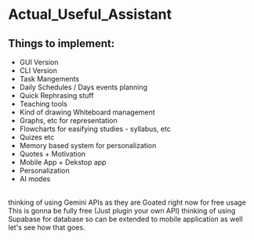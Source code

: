 # Actual_Useful_Assistant
## Things to implement:
* GUI Version
* CLI Version
* Task Mangements
* Daily Schedules / Days events planning
* Quick Rephrasing stuff
* Teaching tools
* Kind of drawing Whiteboard management
* Graphs, etc for representation
* Flowcharts for easifying studies - syllabus, etc
* Quizes etc
* Memory based system for personalization
* Quotes + Motivation
* Mobile App + Dekstop app
* Personalization
* AI modes
<br>
thinking of using Gemini APIs as they are Goated right now for free usage
This is gonna be fully free (Just plugin your own API)
thinking of using Supabase for database so can be extended to mobile application as well let's see how that goes.

